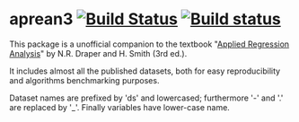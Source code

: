 # aprean3 [![Build Status](https://travis-ci.org/lbraglia/aprean3.svg)](https://travis-ci.org/lbraglia/aprean3) [![Build status](https://ci.appveyor.com/api/projects/status/9qef3w946su1k4w2?svg=true)](https://ci.appveyor.com/project/lbraglia/aprean3)

This package is a unofficial companion to the textbook "[Applied Regression
Analysis](http:/www.wiley.com/WileyCDA/WileyTitle/productCd-0471170828.html)" by N.R. Draper and H. Smith (3rd ed.).

It includes almost all the published datasets, both for easy
reproducibility and algorithms benchmarking purposes.

Dataset names are prefixed by 'ds' and lowercased; furthermore '-' and '.' are
replaced by '_'.  Finally variables have lower-case name.

